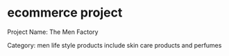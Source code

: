 # ecommerce project

Project Name: The Men Factory

Category: men life style products include skin care products and perfumes
